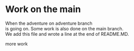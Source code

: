 # Work on the main
When the adventure on adventure branch  
is going on.
Some work is also done on the main branch.  
We add this file and wrote a line at the end
of README.MD.

more work